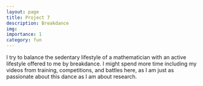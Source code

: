 ```yaml
---
layout: page
title: Project 7
description: Breakdance
img:
importance: 1
category: fun
---
```


I try to balance the sedentary lifestyle of a mathematician with an active lifestyle offered to me by breakdance. I might spend more time including my videos from training, competitions, and battles here, as I am just as passionate about this dance as I am about research.

